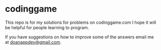 # codinggame
This repo is for my solutions for problems on codinggame.com
I hope it will be helpful for people learning to program.

If you have suggestions on how to improve some of the answers
email me at doanappdev@gmail.com.
